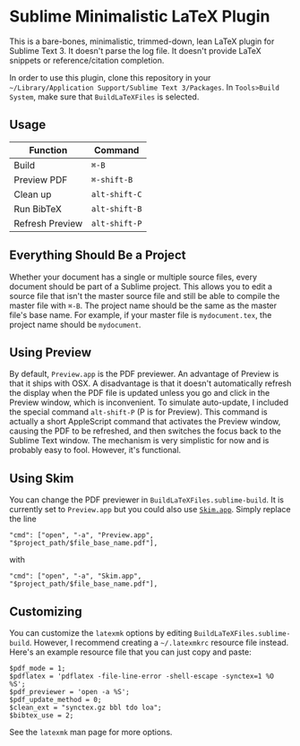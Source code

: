 # Sublime Minimalistic LaTeX Plugin

This is a bare-bones, minimalistic, trimmed-down, lean LaTeX plugin for Sublime Text 3. It doesn't parse the log file. It doesn't provide LaTeX snippets or reference/citation completion.

In order to use this plugin, clone this repository in your `~/Library/Application Support/Sublime Text 3/Packages`. In `Tools>Build System`, make sure that `BuildLaTeXFiles` is selected.

## Usage

Function        | Command
----------------|--------------
Build           | `⌘-B`
Preview PDF     | `⌘-shift-B`
Clean up        | `alt-shift-C`
Run BibTeX      | `alt-shift-B`
Refresh Preview | `alt-shift-P`

## Everything Should Be a Project

Whether your document has a single or multiple source files, every document should be part of a Sublime project. This allows you to edit a source file that isn't the master source file and still be able to compile the master file with `⌘-B`. The project name should be the same as the master file's base name. For example, if your master file is `mydocument.tex`, the project name should be `mydocument`.

## Using Preview

By default, `Preview.app` is the PDF previewer. An advantage of Preview is that it ships with OSX. A disadvantage is that it doesn't automatically refresh the display when the PDF file is updated unless you go and click in the Preview window, which is inconvenient. To simulate auto-update, I included the special command `alt-shift-P` (P is for Preview). This command is actually a short AppleScript command that activates the Preview window, causing the PDF to be refreshed, and then switches the focus back to the Sublime Text window. The mechanism is very simplistic for now and is probably easy to fool. However, it's functional.

## Using Skim

You can change the PDF previewer in `BuildLaTeXFiles.sublime-build`. It is currently set to `Preview.app` but you could also use [`Skim.app`](http://skim-app.sourceforge.net). Simply replace the line

    "cmd": ["open", "-a", "Preview.app", "$project_path/$file_base_name.pdf"],

with

    "cmd": ["open", "-a", "Skim.app", "$project_path/$file_base_name.pdf"],

## Customizing

You can customize the `latexmk` options by editing `BuildLaTeXFiles.sublime-build`. However, I recommend creating a `~/.latexmkrc` resource file instead. Here's an example resource file that you can just copy and paste:

````
$pdf_mode = 1;
$pdflatex = 'pdflatex -file-line-error -shell-escape -synctex=1 %O %S';
$pdf_previewer = 'open -a %S';
$pdf_update_method = 0;
$clean_ext = "synctex.gz bbl tdo loa";
$bibtex_use = 2;
````

See the `latexmk` man page for more options.
